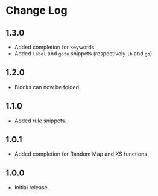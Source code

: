 # Change Log

## 1.3.0

- Added completion for keywords.
- Added `label` and `goto` snippets (respectively `lb` and `go`)

## 1.2.0

- Blocks can now be folded.

## 1.1.0

- Added rule snippets.

## 1.0.1

- Added completion for Random Map and XS functions.

## 1.0.0

- Initial release.
